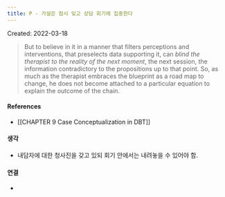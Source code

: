 ```yaml
---
title: P - 가설은 잠시 잊고 상담 회기에 집중한다
---
```


Created: 2022-03-18

>But to believe in it in a manner that filters perceptions and interventions, that preselects data supporting it, can *blind the therapist to the reality of the next moment*, the next session, the information contradictory to the propositions up to that point. So, as much as the therapist embraces the blueprint as a road map to change, he does not become attached to a particular equation to explain the outcome of the chain.

#### References
- [[CHAPTER 9 Case Conceptualization in DBT]]

#### 생각
- 내담자에 대한 청사진을 갖고 있되 회기 안에서는 내려놓을 수 있어야 함. 

#### 연결
- 
